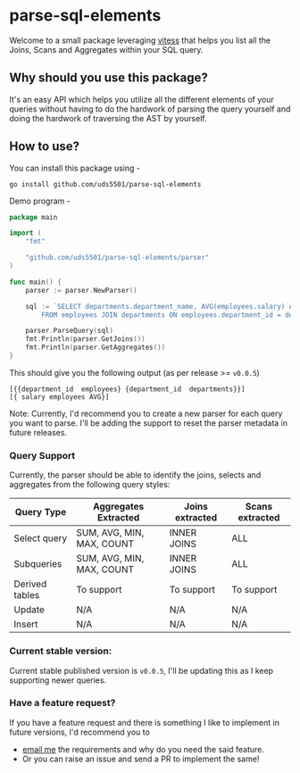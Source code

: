 # parse-sql-elements

Welcome to a small package leveraging [vitess](https://pkg.go.dev/vitess.io/vitess) that helps you list all the Joins,
Scans and Aggregates within your SQL query.

## Why should you use this package?

It's an easy API which helps you utilize all the different elements of your queries without having to do the hardwork of
parsing the query yourself and doing the hardwork of traversing the AST by yourself.

## How to use?

You can install this package using -

```shell
go install github.com/uds5501/parse-sql-elements
```

Demo program -

```go
package main

import (
	"fmt"

	"github.com/uds5501/parse-sql-elements/parser"
)

func main() {
	parser := parser.NewParser()

	sql := `SELECT departments.department_name, AVG(employees.salary) AS average_salary
        FROM employees JOIN departments ON employees.department_id = departments.department_id;`

	parser.ParseQuery(sql)
	fmt.Println(parser.GetJoins())
	fmt.Println(parser.GetAggregates())
}
```

This should give you the following output (as per release >= `v0.0.5`)

```shell
[{{department_id  employees} {department_id  departments}}]
[{ salary employees AVG}]
```

Note: Currently, I'd recommend you to create a new parser for each query you want to parse.
I'll be adding the support to reset the parser metadata in future releases.

### Query Support

Currently, the parser should be able to identify the joins, selects and aggregates from the following query styles:

| Query Type     | Aggregates Extracted      | Joins extracted              | Scans extracted |
|----------------|---------------------------|------------------------------|-----------------|
| Select query   | SUM, AVG, MIN, MAX, COUNT | INNER JOINS                  | ALL             |
| Subqueries     | SUM, AVG, MIN, MAX, COUNT | INNER JOINS                  | ALL             |
| Derived tables | To support                | To support                   | To support      |
| Update         | N/A                       | N/A                          | N/A             |
| Insert         | N/A                       | N/A                          | N/A             |

### Current stable version:
Current stable published version is `v0.0.5`, I'll be updating this as I keep supporting newer queries.

### Have a feature request?
If you have a feature request and there is something I like to implement in future versions, I'd recommend you to
* [email me](mailto:singhuddeshyaofficial@gmail.com) the requirements and why do you need the said
  feature.
* Or you can raise an issue and send a PR to implement the same!